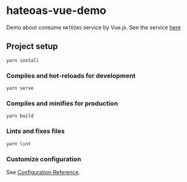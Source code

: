 # hateoas-vue-demo

Demo about consume `HATEOAS` service by Vue.js. See the service [here](https://github.com/kbyyd24/spring-hateoas-demo)

## Project setup
```
yarn install
```

### Compiles and hot-reloads for development
```
yarn serve
```

### Compiles and minifies for production
```
yarn build
```

### Lints and fixes files
```
yarn lint
```

### Customize configuration
See [Configuration Reference](https://cli.vuejs.org/config/).
